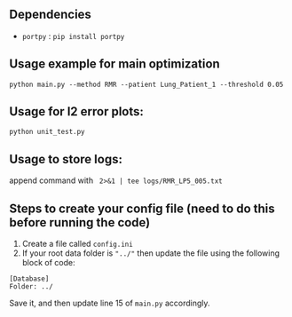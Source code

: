 ## Dependencies
* `portpy` : `pip install portpy`

## Usage example for main optimization
`python main.py --method RMR --patient Lung_Patient_1 --threshold 0.05`

## Usage for l2 error plots:
`python unit_test.py`

## Usage to store logs:
append command with ` 2>&1 | tee logs/RMR_LP5_005.txt`

## Steps to create your config file (need to do this before running the code)
1. Create a file called `config.ini`
2. If your root data folder is `"../"` then update the file using the following block of code:
```
[Database]
Folder: ../
```
Save it, and then update line 15 of `main.py` accordingly.

